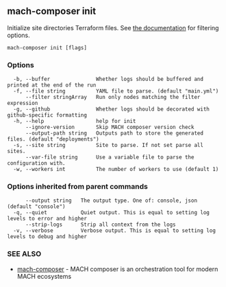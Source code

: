 ## mach-composer init

Initialize site directories Terraform files. See [the documentation](/howto/cli/filtering-commands) for filtering options.

```
mach-composer init [flags]
```

### Options

```
  -b, --buffer               Whether logs should be buffered and printed at the end of the run
  -f, --file string          YAML file to parse. (default "main.yml")
      --filter stringArray   Run only nodes matching the filter expression
  -g, --github               Whether logs should be decorated with github-specific formatting
  -h, --help                 help for init
      --ignore-version       Skip MACH composer version check
      --output-path string   Outputs path to store the generated files. (default "deployments")
  -s, --site string          Site to parse. If not set parse all sites.
      --var-file string      Use a variable file to parse the configuration with.
  -w, --workers int          The number of workers to use (default 1)
```

### Options inherited from parent commands

```
      --output string   The output type. One of: console, json (default "console")
  -q, --quiet           Quiet output. This is equal to setting log levels to error and higher
      --strip-logs      Strip all context from the logs
  -v, --verbose         Verbose output. This is equal to setting log levels to debug and higher
```

### SEE ALSO

* [mach-composer](mach-composer.md)	 - MACH composer is an orchestration tool for modern MACH ecosystems

